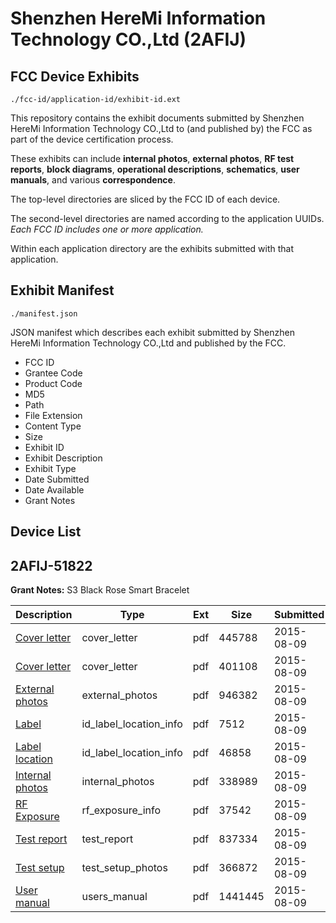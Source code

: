 # Shenzhen HereMi Information Technology CO.,Ltd (2AFIJ)
## FCC Device Exhibits

```
./fcc-id/application-id/exhibit-id.ext
```

This repository contains the exhibit documents submitted by Shenzhen HereMi Information Technology CO.,Ltd to (and published by) the FCC as part of the device certification process.

These exhibits can include **internal photos**, **external photos**, **RF test reports**, **block diagrams**, **operational descriptions**, **schematics**, **user manuals**, and various **correspondence**.

The top-level directories are sliced by the FCC ID of each device.

The second-level directories are named according to the application UUIDs. *Each FCC ID includes one or more application.*

Within each application directory are the exhibits submitted with that application. 

## Exhibit Manifest

```
./manifest.json
```

JSON manifest which describes each exhibit submitted by Shenzhen HereMi Information Technology CO.,Ltd and published by the FCC.

- FCC ID
- Grantee Code
- Product Code
- MD5
- Path
- File Extension
- Content Type
- Size
- Exhibit ID
- Exhibit Description
- Exhibit Type
- Date Submitted
- Date Available
- Grant Notes

## Device List
## 2AFIJ-51822
**Grant Notes:** S3 Black Rose Smart Bracelet

| Description | Type | Ext | Size | Submitted | Available |
| ----------- | ---- | --- | ---- | --------- | --------- |
| [Cover letter](2AFIJ-51822/8e28a5baefee2b23a8e5be50a529b865/2708682.pdf) | cover_letter | pdf | 445788 | 2015-08-09 | 2015-08-09 |
| [Cover letter](2AFIJ-51822/8e28a5baefee2b23a8e5be50a529b865/2708683.pdf) | cover_letter | pdf | 401108 | 2015-08-09 | 2015-08-09 |
| [External photos](2AFIJ-51822/8e28a5baefee2b23a8e5be50a529b865/2708684.pdf) | external_photos | pdf | 946382 | 2015-08-09 | 2015-08-09 |
| [Label](2AFIJ-51822/8e28a5baefee2b23a8e5be50a529b865/2708685.pdf) | id_label_location_info | pdf | 7512 | 2015-08-09 | 2015-08-09 |
| [Label location](2AFIJ-51822/8e28a5baefee2b23a8e5be50a529b865/2708686.pdf) | id_label_location_info | pdf | 46858 | 2015-08-09 | 2015-08-09 |
| [Internal photos](2AFIJ-51822/8e28a5baefee2b23a8e5be50a529b865/2708687.pdf) | internal_photos | pdf | 338989 | 2015-08-09 | 2015-08-09 |
| [RF Exposure](2AFIJ-51822/8e28a5baefee2b23a8e5be50a529b865/2708689.pdf) | rf_exposure_info | pdf | 37542 | 2015-08-09 | 2015-08-09 |
| [Test report](2AFIJ-51822/8e28a5baefee2b23a8e5be50a529b865/2708691.pdf) | test_report | pdf | 837334 | 2015-08-09 | 2015-08-09 |
| [Test setup](2AFIJ-51822/8e28a5baefee2b23a8e5be50a529b865/2708692.pdf) | test_setup_photos | pdf | 366872 | 2015-08-09 | 2015-08-09 |
| [User manual](2AFIJ-51822/8e28a5baefee2b23a8e5be50a529b865/2708693.pdf) | users_manual | pdf | 1441445 | 2015-08-09 | 2015-08-09 |
